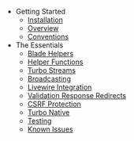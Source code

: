 * Getting Started
    * [Installation](/docs/{{version}}/installation)
    * [Overview](/docs/{{version}}/overview)
    * [Conventions](/docs/{{version}}/conventions)
* The Essentials
    * [Blade Helpers](/docs/{{version}}/blade-helpers)
    * [Helper Functions](/docs/{{version}}/helper-functions)
    * [Turbo Streams](/docs/{{version}}/turbo-streams)
    * [Broadcasting](/docs/{{version}}/broadcasting)
    * [Livewire Integration](/docs/{{version}}/livewire)
    * [Validation Response Redirects](/docs/{{version}}/validation-response-redirects)
    * [CSRF Protection](/docs/{{version}}/csrf)
    * [Turbo Native](/docs/{{version}}/turbo-native)
    * [Testing](/docs/{{version}}/testing)
    * [Known Issues](/docs/{{version}}/known-issues)
